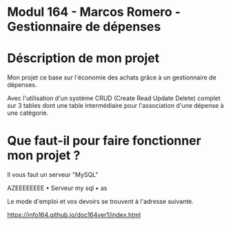 #  Modul 164 - Marcos Romero - Gestionnaire de dépenses  

#  Déscription de mon projet 
Mon projet ce base sur l'économie des achats grâce à un gestionnaire de dépenses.

Avec l'utilisation d'un système CRUD (Create Read Update Delete) complet sur 3 tables dont une table intermédiaire pour l'association d'une dépense à une catégorie.

# Que faut-il pour faire fonctionner mon projet ?
Il vous faut un serveur "MySQL"

AZEEEEEEEE
•	Serveur my sql
•	as


Le mode d'emploi et vos devoirs se trouvent à l'adresse suivante.

https://info164.github.io/doc164ver1/index.html
